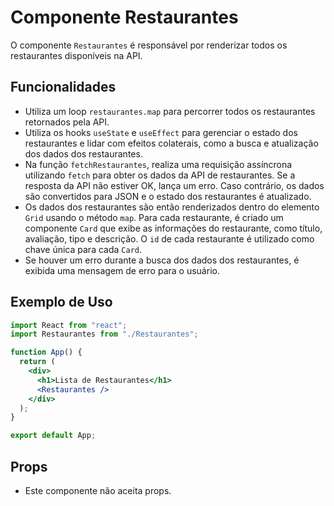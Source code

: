 # Componente Restaurantes

O componente `Restaurantes` é responsável por renderizar todos os restaurantes disponíveis na API.

## Funcionalidades

- Utiliza um loop `restaurantes.map` para percorrer todos os restaurantes retornados pela API.
- Utiliza os hooks `useState` e `useEffect` para gerenciar o estado dos restaurantes e lidar com efeitos colaterais, como a busca e atualização dos dados dos restaurantes.
- Na função `fetchRestaurantes`, realiza uma requisição assíncrona utilizando `fetch` para obter os dados da API de restaurantes. Se a resposta da API não estiver OK, lança um erro. Caso contrário, os dados são convertidos para JSON e o estado dos restaurantes é atualizado.
- Os dados dos restaurantes são então renderizados dentro do elemento `Grid` usando o método `map`. Para cada restaurante, é criado um componente `Card` que exibe as informações do restaurante, como título, avaliação, tipo e descrição. O `id` de cada restaurante é utilizado como chave única para cada `Card`.
- Se houver um erro durante a busca dos dados dos restaurantes, é exibida uma mensagem de erro para o usuário.

## Exemplo de Uso

```jsx
import React from "react";
import Restaurantes from "./Restaurantes";

function App() {
  return (
    <div>
      <h1>Lista de Restaurantes</h1>
      <Restaurantes />
    </div>
  );
}

export default App;
```

## Props
- Este componente não aceita props.


